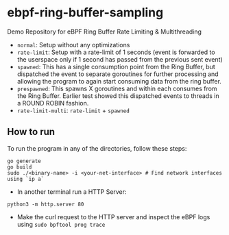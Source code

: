 # ebpf-ring-buffer-sampling

Demo Repository for eBPF Ring Buffer Rate Limiting &amp; Multithreading

- `normal`: Setup without any optimizations
- `rate-limit`: Setup with a rate-limit of 1 seconds (event is forwarded to the userspace only if 1 second has passed from the previous sent event)
- `spawned`: This has a single consumption point from the Ring Buffer, but dispatched the event to separate goroutines for further processing and allowing the program to again start consuming data from the ring buffer.
- `prespawned`: This spawns X goroutines and within each consumes from the Ring Buffer. Earlier test showed this dispatched events to threads in a ROUND ROBIN fashion.
- `rate-limit-multi`: `rate-limit` + `spawned`

## How to run

To run the program in any of the directories, follow these steps:

```
go generate
go build
sudo ./<binary-name> -i <your-net-interface> # Find network interfaces using `ip a`
```
- In another terminal run a HTTP Server:
```
python3 -m http.server 80 
```
- Make the curl request to the HTTP server and inspect the eBPF logs using `sudo bpftool prog trace`
